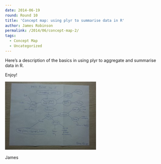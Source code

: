 ```yaml
---
date: 2014-06-19
round: Round 10
title: 'Concept map: using plyr to summarise data in R'
author: James Robinson
permalink: /2014/06/concept-map-2/
tags:
  - Concept Map
  - Uncategorized
---
```

Here&#8217;s a description of the basics in using plyr to aggregate and summarise data in R.

Enjoy!

[<img class="alignnone size-medium wp-image-7867" alt="Concept map: ddply in R" src="/uploads/2014/06/2014-06-19-11.27.52-300x225.jpg" width="300" height="225" />][1]

James

 [1]: /uploads/2014/06/2014-06-19-11.27.52.jpg
